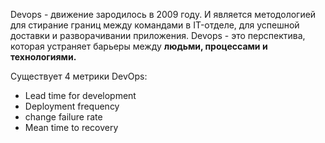  
Devops - движение зародилось в 2009 году. И является методологией для стирание границ между командами в IT-отделе, для успешной доставки и разворачивании приложения.
Devops - это перспектива, которая устраняет барьеры между **людьми, процессами и технологиями.**

Существует 4 метрики DevOps:
- Lead time for development
- Deployment frequency
- change failure rate
- Mean time to recovery

